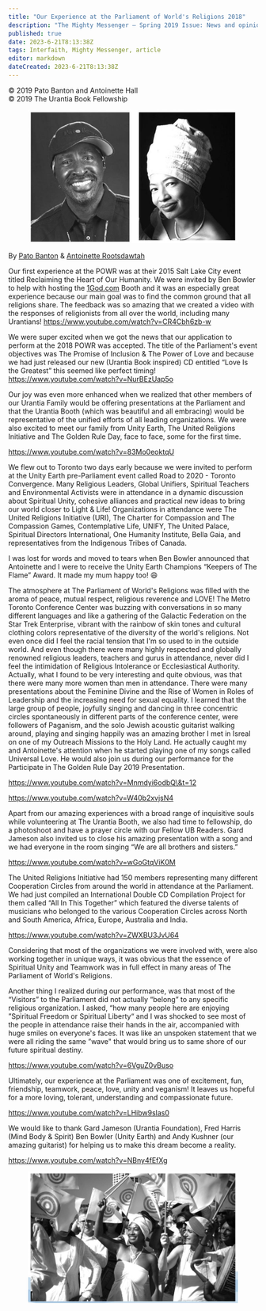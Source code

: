 ```yaml
---
title: "Our Experience at the Parliament of World's Religions 2018"
description: "The Mighty Messenger — Spring 2019 Issue: News and opinions for Readers of The Urantia Book"
published: true
date: 2023-6-21T8:13:38Z
tags: Interfaith, Mighty Messenger, article
editor: markdown
dateCreated: 2023-6-21T8:13:38Z
---
```


<p class="v-card v-sheet theme--light grey lighten-3 px-2">© 2019 Pato Banton and Antoinette Hall<br>© 2019 The Urantia Book Fellowship</p>

<figure id="Figure_1" class="image urantiapedia image-style-align-left">
<img src="/image/article/The_Mighty_Messenger/2019_Spring/012.jpg">
</figure>

By [Pato Banton](https://www.facebook.com/MinisterPatoBanton) & [Antoinette Rootsdawtah](https://www.facebook.com/rootsdawtah)

Our first experience at the POWR was at their 2015 Salt Lake City event titled Reclaiming the Heart of Our Humanity. We were invited by Ben Bowler to help with hosting the [1God.com](https://1God.com) Booth and it was an especially great experience because our main goal was to find the common ground that all religions share. The feedback was so amazing that we created a video with the responses of religionists from all over the world, including many Urantians! https://www.youtube.com/watch?v=CR4Cbh6zb-w

We were super excited when we got the news that our application to perform at the 2018 POWR was accepted. The title of the Parliament's event objectives was The Promise of Inclusion \& The Power of Love and because we had just released our new (Urantia Book inspired) CD entitled “Love Is the Greatest” this seemed like perfect timing! https://www.youtube.com/watch?v=NurBEzUap5o

Our joy was even more enhanced when we realized that other members of our Urantia Family would be offering presentations at the Parliament and that the Urantia Booth (which was beautiful and all embracing) would be representative of the unified efforts of all leading organizations. We were also excited to meet our family from Unity Earth, The United Religions Initiative and The Golden Rule Day, face to face, some for the first time.

https://www.youtube.com/watch?v=83Mo0eoktqU

We flew out to Toronto two days early because we were invited to perform at the Unity Earth pre-Parliament event called Road to 2020 - Toronto Convergence. Many Religious Leaders, Global Unifiers, Spiritual Teachers and Environmental Activists were in attendance in a dynamic discussion about Spiritual Unity, cohesive alliances and practical new ideas to bring our world closer to Light & Life! Organizations in attendance were The United Religions Initiative (URI), The Charter for Compassion and The Compassion Games, Contemplative Life, UNIFY, The United Palace, Spiritual Directors International, One Humanity Institute, Bella Gaia, and representatives from the Indigenous Tribes of Canada.

I was lost for words and moved to tears when Ben Bowler announced that Antoinette and I were to receive the Unity Earth Champions “Keepers of The Flame” Award. It made my mum happy too! :smile:

The atmosphere at The Parliament of World's Religions was filled with the aroma of peace, mutual respect, religious reverence and LOVE! The Metro Toronto Conference Center was buzzing with conversations in so many different languages and like a gathering of the Galactic Federation on the Star Trek Enterprise, vibrant with the rainbow of skin tones and cultural clothing colors representative of the diversity of the world's religions. Not even once did I feel the racial tension that I'm so used to in the outside world. And even though there were many highly respected and globally renowned religious leaders, teachers and gurus in attendance, never did I feel the intimidation of Religious Intolerance or Ecclesiastical Authority. Actually, what I found to be very interesting and quite obvious, was that there were many more women than men in attendance. There were many presentations about the Feminine Divine and the Rise of Women in Roles of Leadership and the increasing need for sexual equality. I learned that the large group of people, joyfully singing and dancing in three concentric circles spontaneously in different parts of the conference center, were followers of Paganism, and the solo Jewish acoustic guitarist walking around, playing and singing happily was an amazing brother I met in Isreal on one of my Outreach Missions to the Holy Land. He actually caught my and Antoinette's attention when he started playing one of my songs called Universal Love. He would also join us during our performance for the Participate in The Golden Rule Day 2019 Presentation.

https://www.youtube.com/watch?v=Mnmdyi6odbQ\&t=12

https://www.youtube.com/watch?v=W40b2xvjsN4

Apart from our amazing experiences with a broad range of inquisitive souls while volunteering at The Urantia Booth, we also had time to fellowship, do a photoshoot and have a prayer circle with our Fellow UB Readers. Gard Jameson also invited us to close his amazing presentation with a song and we had everyone in the room singing “We are all brothers and sisters.”

https://www.youtube.com/watch?v=wGoGtqViK0M

The United Religions Initiative had 150 members representing many different Cooperation Circles from around the world in attendance at the Parliament. We had just compiled an International Double CD Compilation Project for them called “All In This Together” which featured the diverse talents of musicians who belonged to the various Cooperation Circles across North and South America, Africa, Europe, Australia and India.

https://www.youtube.com/watch?v=ZWXBU3JvU64

Considering that most of the organizations we were involved with, were also working together in unique ways, it was obvious that the essence of Spiritual Unity and Teamwork was in full effect in many areas of The Parliament of World's Religions.

Another thing I realized during our performance, was that most of the “Visitors” to the Parliament did not actually “belong” to any specific religious organization. I asked, “how many people here are enjoying ”Spiritual Freedom or Spiritual Liberty“ and I was shocked to see most of the people in attendance raise their hands in the air, accompanied with huge smiles on everyone's faces. It was like an unspoken statement that we were all riding the same ”wave" that would bring us to same shore of our future spiritual destiny.

https://www.youtube.com/watch?v=6VguZ0vBuso

Ultimately, our experience at the Parliament was one of excitement, fun, friendship, teamwork, peace, love, unity and veganism! It leaves us hopeful for a more loving, tolerant, understanding and compassionate future.

https://www.youtube.com/watch?v=LHibw9slas0

We would like to thank Gard Jameson (Urantia Foundation), Fred Harris (Mind Body \& Spirit) Ben Bowler (Unity Earth) and Andy Kushner (our amazing guitarist) for helping us to make this dream become a reality.

https://www.youtube.com/watch?v=NBny4fEfXg

<figure id="Figure_2" class="image urantiapedia">
<img src="/image/article/The_Mighty_Messenger/2019_Spring/014.jpg">
</figure>